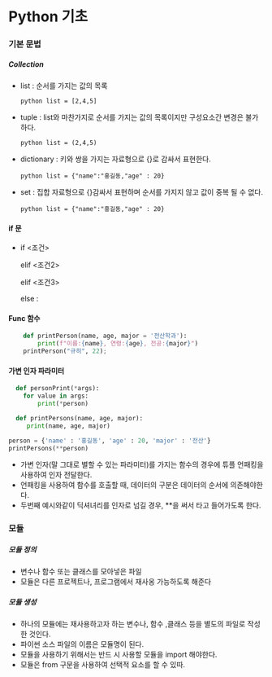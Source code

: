 

# Python 기초
### 기본 문법
##### Collection
- list  :   순서를 가지는 값의 목록

  ```python list = [2,4,5]```
  
- tuple :   list와 마찬가지로 순서를 가지는 값의 목록이지만 구성요소간 변경은 불가하다.

  ```python list = (2,4,5)```
- dictionary : 키와 쌍을 가지는 자료형으로 {}로 감싸서 표현한다. 

  ```python list = {"name":"홍길동,"age" : 20}```
- set : 집합 자료형으로 {}감싸서 표현하며 순서를 가지지 않고 값이 중복 될 수 없다. 

  ```python list = {"name":"홍길동,"age" : 20}```

#### if 문
- if <조건>
   
  elif <조건2>

  elif <조건3>

  else :

#### Func 함수
``` python
    def printPerson(name, age, major = '전산학과'):
        print(f"이름:{name}, 연령:{age}, 전공:{major}")
    printPerson("규히", 22);
```
#### 가변 인자 파라미터
``` python
  def personPrint(*args):
    for value in args:
        print(*person)
```
``` python
  def printPersons(name, age, major):
     print(name, age, major)

person = {'name' : '홍길동', 'age' : 20, 'major' : '전산'}
printPersons(**person)
```

- 가변 인자(말 그대로 별할 수 있는 파라미터)를 가지는 함수의 경우에 튜플 언패킹을 사용하여 인자 전달한다.
- 언패킹을 사용하여 함수를 호출할 때, 데이터의 구분은 데이터의 순서에 의존해야한다.
- 두번째 예시와같이 딕셔녀리를 인자로 넘길 경우, **을 써서 타고 들어가도록 한다. 
  
### 모듈
##### 모듈 정의
- 변수나 함수 또는 클래스를 모아넣은 파일 
- 모듈은 다른 프로젝트나, 프로그램에서 재사옹 가능하도록 해준다

##### 모듈 생성
- 하나의 모듈에는 재사용하고자 하는 변수나, 함수 ,클래스 등을 별도의 파일로 작성한 것인다. 
- 파이썬 소스 파일의 이름은 모듈명이 된다.
- 모듈을 사용하기 위해서는 반드 시 사용할 모듈을 import 해야한다. 
- 모듈은 from 구문을 사용하여 선택적 요소를 할 수 있따. 

